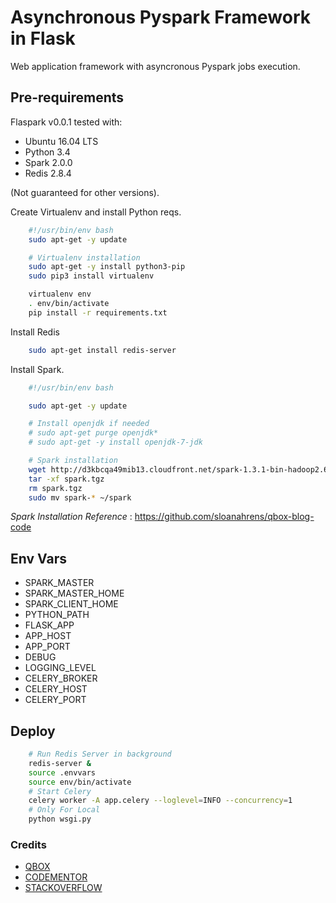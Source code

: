 # Asynchronous Pyspark Framework in Flask

Web application framework with asyncronous Pyspark jobs execution.

## Pre-requirements

Flaspark v0.0.1 tested with:

- Ubuntu 16.04 LTS
- Python 3.4
- Spark 2.0.0
- Redis 2.8.4

(Not guaranteed for other versions).

Create Virtualenv and install Python reqs.

```bash
    #!/usr/bin/env bash
    sudo apt-get -y update

    # Virtualenv installation
    sudo apt-get -y install python3-pip
    sudo pip3 install virtualenv

    virtualenv env
    . env/bin/activate
    pip install -r requirements.txt
```

Install Redis

```bash
    sudo apt-get install redis-server
```

Install Spark.

```bash
    #!/usr/bin/env bash

    sudo apt-get -y update

    # Install openjdk if needed
    # sudo apt-get purge openjdk*
    # sudo apt-get -y install openjdk-7-jdk

    # Spark installation
    wget http://d3kbcqa49mib13.cloudfront.net/spark-1.3.1-bin-hadoop2.6.tgz -O spark.tgz
    tar -xf spark.tgz
    rm spark.tgz
    sudo mv spark-* ~/spark
```

*Spark Installation Reference* : <https://github.com/sloanahrens/qbox-blog-code>

## Env Vars

- SPARK_MASTER
- SPARK\_MASTER\_HOME
- SPARK\_CLIENT\_HOME
- PYTHON_PATH
- FLASK_APP
- APP_HOST
- APP_PORT
- DEBUG
- LOGGING_LEVEL
- CELERY_BROKER
- CELERY_HOST
- CELERY_PORT

## Deploy

```bash
    # Run Redis Server in background
    redis-server &
    source .envvars
    source env/bin/activate
    # Start Celery
    celery worker -A app.celery --loglevel=INFO --concurrency=1
    # Only For Local
    python wsgi.py
```

### Credits

- [QBOX](https://qbox.io/blog/asynchronous-apache-spark-flask-celery-elasticsearch) 
- [CODEMENTOR](https://www.codementor.io/jadianes/building-a-web-service-with-apache-spark-flask-example-app-part2-du1083854)
- [STACKOVERFLOW](https://stackoverflow.com/questions/32719920/access-to-spark-from-flask-app)